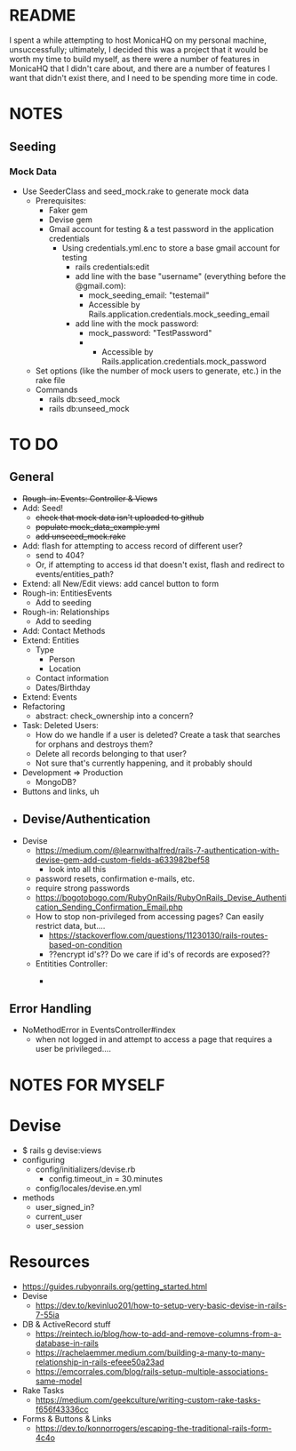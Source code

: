 # README
I spent a while attempting to host MonicaHQ on my personal machine, unsuccessfully; ultimately, I decided this was a project that it would be worth my time to build myself, as there were a number of features in MonicaHQ that I didn't care about, and there are a number of features I want that didn't exist there, and I need to be spending more time in code.

# NOTES
## Seeding
### Mock Data
* Use SeederClass and seed_mock.rake to generate mock data
  * Prerequisites:
    * Faker gem
    * Devise gem
    * Gmail account for testing & a test password in the application credentials
      * Using credentials.yml.enc to store a base gmail account for testing
        * rails credentials:edit
        * add line with the base "username" (everything before the @gmail.com): 
          * mock_seeding_email: "testemail"
          * Accessible by Rails.application.credentials.mock_seeding_email
        * add line with the mock password:
          * mock_password: "TestPassword"
          * * Accessible by Rails.application.credentials.mock_password
  * Set options (like the number of mock users to generate, etc.) in the rake file
  * Commands
    * rails db:seed_mock
    * rails db:unseed_mock

# TO DO
## General
* ~~Rough-in: Events: Controller & Views~~
* Add: Seed!
  * ~~check that mock data isn't uploaded to github~~
  * ~~populate mock_data_example.yml~~
  * ~~add unseeed_mock.rake~~
* Add: flash for attempting to access record of different user?
  * send to 404?
  * Or, if attempting to access id that doesn't exist, flash and redirect to events/entities_path?
* Extend: all New/Edit views: add cancel button to form
* Rough-in: EntitiesEvents
  * Add to seeding
* Rough-in: Relationships
  * Add to seeding
* Add: Contact Methods
* Extend: Entities
  * Type
    * Person
    * Location
  * Contact information
  * Dates/Birthday
* Extend: Events
* Refactoring
  * abstract: check_ownership into a concern?
* Task: Deleted Users:
  * How do we handle if a user is deleted? Create a task that searches for orphans and destroys them?
  * Delete all records belonging to that user?
  * Not sure that's currently happening, and it probably should
* Development => Production
  * MongoDB?
* Buttons and links, uh
* ## Devise/Authentication
* Devise
  * https://medium.com/@learnwithalfred/rails-7-authentication-with-devise-gem-add-custom-fields-a633982bef58
    * look into all this
  * password resets, confirmation e-mails, etc.
  * require strong passwords
  * https://bogotobogo.com/RubyOnRails/RubyOnRails_Devise_Authentication_Sending_Confirmation_Email.php
  * How to stop non-privileged from accessing pages? Can easily restrict data, but....
    * https://stackoverflow.com/questions/11230130/rails-routes-based-on-condition
    * ??encrypt id's?? Do we care if id's of records are exposed??
  * Entitities Controller:
    * ~~~before_show: check that current_user has access to that id~~~
## Error Handling
* NoMethodError in EventsController#index
  * when not logged in and attempt to access a page that requires a user be privileged....

# NOTES FOR MYSELF
# Devise
* $ rails g devise:views
* configuring
  * config/initializers/devise.rb
    * config.timeout_in = 30.minutes
  * config/locales/devise.en.yml
* methods
  * user_signed_in?
  * current_user
  * user_session

# Resources
* https://guides.rubyonrails.org/getting_started.html
* Devise
  * https://dev.to/kevinluo201/how-to-setup-very-basic-devise-in-rails-7-55ia
* DB & ActiveRecord stuff
  * https://reintech.io/blog/how-to-add-and-remove-columns-from-a-database-in-rails
  * https://rachelaemmer.medium.com/building-a-many-to-many-relationship-in-rails-efeee50a23ad
  * https://emcorrales.com/blog/rails-setup-multiple-associations-same-model
* Rake Tasks
  * https://medium.com/geekculture/writing-custom-rake-tasks-f656f43336cc
* Forms & Buttons & Links
  * https://dev.to/konnorrogers/escaping-the-traditional-rails-form-4c4o